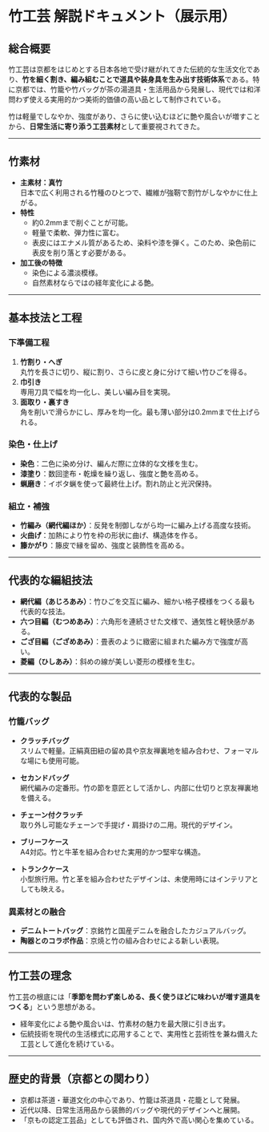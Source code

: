 # 竹工芸 解説ドキュメント（展示用）

## 総合概要
竹工芸は京都をはじめとする日本各地で受け継がれてきた伝統的な生活文化であり、**竹を細く割き、編み組むことで道具や装身具を生み出す技術体系**である。特に京都では、竹籠や竹バッグが茶の湯道具・生活用品から発展し、現代では和洋問わず使える実用的かつ美術的価値の高い品として制作されている。  

竹は軽量でしなやか、強度があり、さらに使い込むほどに艶や風合いが増すことから、**日常生活に寄り添う工芸素材**として重要視されてきた。

---

## 竹素材
- **主素材：真竹**  
  日本で広く利用される竹種のひとつで、繊維が強靭で割竹がしなやかに仕上がる。  
- **特性**  
  - 約0.2mmまで削ぐことが可能。  
  - 軽量で柔軟、弾力性に富む。  
  - 表皮にはエナメル質があるため、染料や漆を弾く。このため、染色前に表皮を削り落とす必要がある。  
- **加工後の特徴**  
  - 染色による濃淡模様。  
  - 自然素材ならではの経年変化による艶。  

---

## 基本技法と工程

### 下準備工程
1. **竹割り・へぎ**  
   丸竹を長さに切り、縦に割り、さらに皮と身に分けて細い竹ひごを得る。  
2. **巾引き**  
   専用刀具で幅を均一化し、美しい編み目を実現。  
3. **面取り・裏すき**  
   角を削いで滑らかにし、厚みを均一化。最も薄い部分は0.2mmまで仕上げられる。  

### 染色・仕上げ
- **染色**：二色に染め分け、編んだ際に立体的な文様を生む。  
- **漆塗り**：数回塗布・乾燥を繰り返し、強度と艶を高める。  
- **蝋磨き**：イボタ蝋を使って最終仕上げ。割れ防止と光沢保持。  

### 組立・補強
- **竹編み（網代編ほか）**：反発を制御しながら均一に編み上げる高度な技術。  
- **火曲げ**：加熱により竹を枠の形状に曲げ、構造体を作る。  
- **籐かがり**：籐皮で縁を留め、強度と装飾性を高める。  

---

## 代表的な編組技法
- **網代編（あじろあみ）**：竹ひごを交互に編み、細かい格子模様をつくる最も代表的な技法。  
- **六つ目編（むつめあみ）**：六角形を連続させた文様で、通気性と軽快感がある。  
- **ござ目編（ござめあみ）**：畳表のように緻密に組まれた編み方で強度が高い。  
- **菱編（ひしあみ）**：斜めの線が美しい菱形の模様を生む。  

---

## 代表的な製品

### 竹籠バッグ
- **クラッチバッグ**  
  スリムで軽量。正絹真田紐の留め具や京友禅裏地を組み合わせ、フォーマルな場にも使用可能。  

- **セカンドバッグ**  
  網代編みの定番形。竹の節を意匠として活かし、内部に仕切りと京友禅裏地を備える。  

- **チェーン付クラッチ**  
  取り外し可能なチェーンで手提げ・肩掛けの二用。現代的デザイン。  

- **ブリーフケース**  
  A4対応。竹と牛革を組み合わせた実用的かつ堅牢な構造。  

- **トランクケース**  
  小型旅行用。竹と革を組み合わせたデザインは、未使用時にはインテリアとしても映える。  

### 異素材との融合
- **デニムトートバッグ**：京銘竹と国産デニムを融合したカジュアルバッグ。  
- **陶器とのコラボ作品**：京焼と竹の組み合わせによる新しい表現。  

---

## 竹工芸の理念
竹工芸の根底には「**季節を問わず楽しめる、長く使うほどに味わいが増す道具をつくる**」という思想がある。  
- 経年変化による艶や風合いは、竹素材の魅力を最大限に引き出す。  
- 伝統技術を現代の生活様式に応用することで、実用性と芸術性を兼ね備えた工芸として進化を続けている。  

---

## 歴史的背景（京都との関わり）
- 京都は茶道・華道文化の中心であり、竹籠は茶道具・花籠として発展。  
- 近代以降、日常生活用品から装飾的バッグや現代的デザインへと展開。  
- 「京もの認定工芸品」としても評価され、国内外で高い関心を集めている。  
